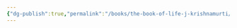 ```yaml
---
{"dg-publish":true,"permalink":"/books/the-book-of-life-j-krishnamurti/","title":"The Book of Life"}
---
```



